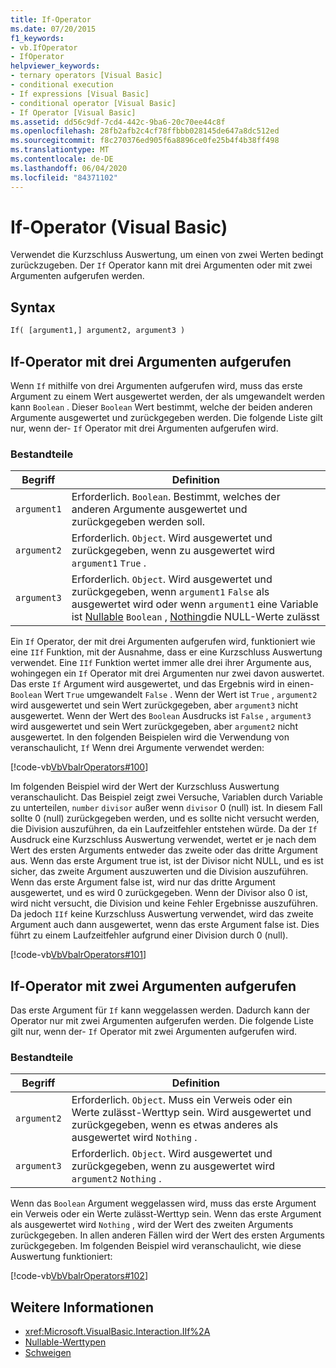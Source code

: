 ```yaml
---
title: If-Operator
ms.date: 07/20/2015
f1_keywords:
- vb.IfOperator
- IfOperator
helpviewer_keywords:
- ternary operators [Visual Basic]
- conditional execution
- If expressions [Visual Basic]
- conditional operator [Visual Basic]
- If Operator [Visual Basic]
ms.assetid: dd56c9df-7cd4-442c-9ba6-20c70ee44c8f
ms.openlocfilehash: 28fb2afb2c4cf78ffbbb028145de647a8dc512ed
ms.sourcegitcommit: f8c270376ed905f6a8896ce0fe25b4f4b38ff498
ms.translationtype: MT
ms.contentlocale: de-DE
ms.lasthandoff: 06/04/2020
ms.locfileid: "84371102"
---
```

# <a name="if-operator-visual-basic"></a>If-Operator (Visual Basic)

Verwendet die Kurzschluss Auswertung, um einen von zwei Werten bedingt zurückzugeben. Der `If` Operator kann mit drei Argumenten oder mit zwei Argumenten aufgerufen werden.

## <a name="syntax"></a>Syntax

```vb
If( [argument1,] argument2, argument3 )
```

## <a name="if-operator-called-with-three-arguments"></a>If-Operator mit drei Argumenten aufgerufen

Wenn `If` mithilfe von drei Argumenten aufgerufen wird, muss das erste Argument zu einem Wert ausgewertet werden, der als umgewandelt werden kann `Boolean` . Dieser `Boolean` Wert bestimmt, welche der beiden anderen Argumente ausgewertet und zurückgegeben werden. Die folgende Liste gilt nur, wenn der- `If` Operator mit drei Argumenten aufgerufen wird.

### <a name="parts"></a>Bestandteile

|Begriff|Definition|
|---|---|
|`argument1`|Erforderlich. `Boolean`. Bestimmt, welches der anderen Argumente ausgewertet und zurückgegeben werden soll.|
|`argument2`|Erforderlich. `Object`. Wird ausgewertet und zurückgegeben, wenn zu ausgewertet wird `argument1` `True` .|
|`argument3`|Erforderlich. `Object`. Wird ausgewertet und zurückgegeben, wenn `argument1` `False` als ausgewertet wird oder wenn `argument1` eine Variable ist [Nullable](../../programming-guide/language-features/data-types/nullable-value-types.md) `Boolean` , [Nothing](../nothing.md)die NULL-Werte zulässt|

Ein `If` Operator, der mit drei Argumenten aufgerufen wird, funktioniert wie eine `IIf` Funktion, mit der Ausnahme, dass er eine Kurzschluss Auswertung verwendet. Eine `IIf` Funktion wertet immer alle drei ihrer Argumente aus, wohingegen ein `If` Operator mit drei Argumenten nur zwei davon auswertet. Das erste `If` Argument wird ausgewertet, und das Ergebnis wird in einen- `Boolean` Wert `True` umgewandelt `False` . Wenn der Wert ist `True` , `argument2` wird ausgewertet und sein Wert zurückgegeben, aber `argument3` nicht ausgewertet. Wenn der Wert des `Boolean` Ausdrucks ist `False` , `argument3` wird ausgewertet und sein Wert zurückgegeben, aber `argument2` nicht ausgewertet. In den folgenden Beispielen wird die Verwendung von veranschaulicht, `If` Wenn drei Argumente verwendet werden:

[!code-vb[VbVbalrOperators#100](~/samples/snippets/visualbasic/VS_Snippets_VBCSharp/VbVbalrOperators/VB/Class4.vb#100)]

Im folgenden Beispiel wird der Wert der Kurzschluss Auswertung veranschaulicht. Das Beispiel zeigt zwei Versuche, Variablen durch Variable zu unterteilen, `number` `divisor` außer wenn `divisor` 0 (null) ist. In diesem Fall sollte 0 (null) zurückgegeben werden, und es sollte nicht versucht werden, die Division auszuführen, da ein Laufzeitfehler entstehen würde. Da der `If` Ausdruck eine Kurzschluss Auswertung verwendet, wertet er je nach dem Wert des ersten Arguments entweder das zweite oder das dritte Argument aus. Wenn das erste Argument true ist, ist der Divisor nicht NULL, und es ist sicher, das zweite Argument auszuwerten und die Division auszuführen. Wenn das erste Argument false ist, wird nur das dritte Argument ausgewertet, und es wird 0 zurückgegeben. Wenn der Divisor also 0 ist, wird nicht versucht, die Division und keine Fehler Ergebnisse auszuführen. Da jedoch `IIf` keine Kurzschluss Auswertung verwendet, wird das zweite Argument auch dann ausgewertet, wenn das erste Argument false ist. Dies führt zu einem Laufzeitfehler aufgrund einer Division durch 0 (null).

[!code-vb[VbVbalrOperators#101](~/samples/snippets/visualbasic/VS_Snippets_VBCSharp/VbVbalrOperators/VB/Class4.vb#101)]

## <a name="if-operator-called-with-two-arguments"></a>If-Operator mit zwei Argumenten aufgerufen

Das erste Argument für `If` kann weggelassen werden. Dadurch kann der Operator nur mit zwei Argumenten aufgerufen werden. Die folgende Liste gilt nur, wenn der- `If` Operator mit zwei Argumenten aufgerufen wird.

### <a name="parts"></a>Bestandteile

|Begriff|Definition|
|---|---|
|`argument2`|Erforderlich. `Object`. Muss ein Verweis oder ein Werte zulässt-Werttyp sein. Wird ausgewertet und zurückgegeben, wenn es etwas anderes als ausgewertet wird `Nothing` .|
|`argument3`|Erforderlich. `Object`. Wird ausgewertet und zurückgegeben, wenn zu ausgewertet wird `argument2` `Nothing` .|

Wenn das `Boolean` Argument weggelassen wird, muss das erste Argument ein Verweis oder ein Werte zulässt-Werttyp sein. Wenn das erste Argument als ausgewertet wird `Nothing` , wird der Wert des zweiten Arguments zurückgegeben. In allen anderen Fällen wird der Wert des ersten Arguments zurückgegeben. Im folgenden Beispiel wird veranschaulicht, wie diese Auswertung funktioniert:

[!code-vb[VbVbalrOperators#102](~/samples/snippets/visualbasic/VS_Snippets_VBCSharp/VbVbalrOperators/VB/Class4.vb#102)]

## <a name="see-also"></a>Weitere Informationen

- <xref:Microsoft.VisualBasic.Interaction.IIf%2A>
- [Nullable-Werttypen](../../programming-guide/language-features/data-types/nullable-value-types.md)
- [Schweigen](../nothing.md)
